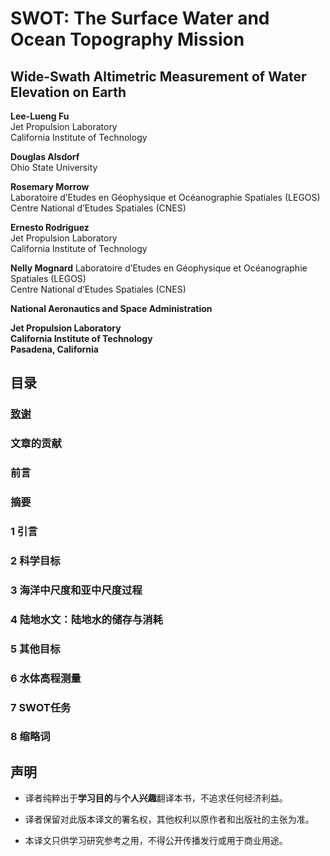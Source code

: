 # SWOT: The Surface Water and Ocean Topography Mission  
## Wide-Swath Altimetric Measurement of Water  Elevation on Earth 

__Lee-Lueng Fu__  
Jet Propulsion Laboratory   
California Institute of Technology   

__Douglas Alsdorf__   
Ohio State University   

__Rosemary Morrow__   
Laboratoire d’Etudes en Géophysique et Océanographie Spatiales (LEGOS)   
Centre National d’Etudes Spatiales (CNES)     

__Ernesto Rodriguez__   
Jet Propulsion Laboratory   
California Institute of Technology   

__Nelly Mognard__ 
Laboratoire d’Etudes en Géophysique et Océanographie Spatiales (LEGOS)   
Centre National d’Etudes Spatiales (CNES)   

__National Aeronautics and Space Administration__   

__Jet Propulsion Laboratory__   
__California Institute of Technology__   
__Pasadena, California__  

## 目录  
### [致谢](https://github.com/Mingzhi-Sun/Translation-of-SWOT-documents/commit/81f0da82c6eade857d26d07d50422ebf8e822b37)     
### 文章的贡献  
### 前言  
### 摘要  
### 1 引言  
### 2 科学目标
### 3 海洋中尺度和亚中尺度过程
### 4 陆地水文：陆地水的储存与消耗
### 5 其他目标
### 6 水体高程测量
### 7 SWOT任务
### 8 缩略词

## 声明

* 译者纯粹出于**学习目的**与**个人兴趣**翻译本书，不追求任何经济利益。 

* 译者保留对此版本译文的署名权，其他权利以原作者和出版社的主张为准。  

* 本译文只供学习研究参考之用，不得公开传播发行或用于商业用途。
